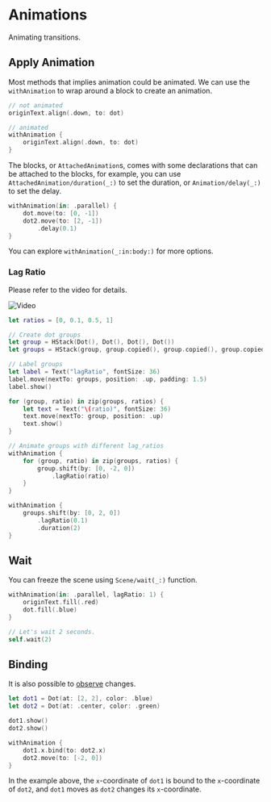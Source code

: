 
# Animations

Animating transitions.


## Apply Animation

Most methods that implies animation could be animated. We can use the `withAnimation` to wrap around a block to create an animation.

```swift
// not animated
originText.align(.down, to: dot)

// animated
withAnimation {
    originText.align(.down, to: dot)
}
```

The blocks, or ``AttachedAnimation``s, comes with some declarations that can be attached to the blocks, for example, you can use ``AttachedAnimation/duration(_:)`` to set the duration, or ``Animation/delay(_:)`` to set the delay.
```swift
withAnimation(in: .parallel) {
    dot.move(to: [0, -1])
    dot2.move(to: [2, -1])
        .delay(0.1)
}
```

You can explore ``withAnimation(_:in:body:)`` for more options.

### Lag Ratio

Please refer to the video for details.

![Video](lagRatio)

```swift
let ratios = [0, 0.1, 0.5, 1]

// Create dot groups
let group = HStack(Dot(), Dot(), Dot(), Dot())
let groups = HStack(group, group.copied(), group.copied(), group.copied(), spacing: 1)

// Label groups
let label = Text("lagRatio", fontSize: 36)
label.move(nextTo: groups, position: .up, padding: 1.5)
label.show()

for (group, ratio) in zip(groups, ratios) {
    let text = Text("\(ratio)", fontSize: 36)
    text.move(nextTo: group, position: .up)
    text.show()
}

// Animate groups with different lag_ratios
withAnimation {
    for (group, ratio) in zip(groups, ratios) {
        group.shift(by: [0, -2, 0])
            .lagRatio(ratio)
    }
}

withAnimation {
    groups.shift(by: [0, 2, 0])
        .lagRatio(0.1)
        .duration(2)
}
```


## Wait

You can freeze the scene using ``Scene/wait(_:)`` function.

```swift
withAnimation(in: .parallel, lagRatio: 1) {
    originText.fill(.red)
    dot.fill(.blue)
}

// Let's wait 2 seconds.
self.wait(2)
```

## Binding

It is also possible to [observe](``MObject/addUpdater(index:initialCall:handler:)``) changes.

```swift
let dot1 = Dot(at: [2, 2], color: .blue)
let dot2 = Dot(at: .center, color: .green)

dot1.show()
dot2.show()

withAnimation {
    dot1.x.bind(to: dot2.x)
    dot2.move(to: [-2, 0])
}
```

In the example above, the `x`-coordinate of `dot1` is bound to the `x`-coordinate of `dot2`, and `dot1` moves as `dot2` changes its `x`-coordinate.
